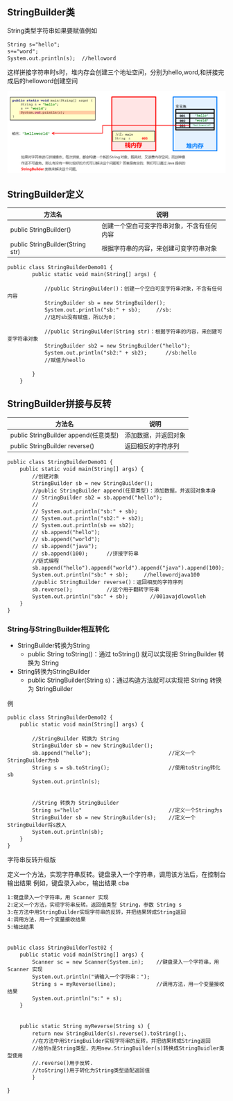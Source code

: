 ##  StringBuilder类


String类型字符串如果要赋值例如

    String s="hello";
    s+="word";
    System.out.println(s);  //helloword

这样拼接字符串时s时，堆内存会创建三个地址空间，分别为hello,word,和拼接完成后的helloword创建空间

![](image/StringBuilder.png)


## StringBuilder定义

|方法名|说明|
|--|--|
|public StringBuilder()|创建一个空白可变字符串对象，不含有任何内容|
|public StringBuilder(String str)|根据字符串的内容，来创建可变字符串对象|


    public class StringBuilderDemo01 {
            public static void main(String[] args) {
        
                //public StringBuilder()：创建一个空白可变字符串对象，不含有任何内容
                StringBuilder sb = new StringBuilder();
                System.out.println("sb:" + sb);     //sb:
                //这时sb没有赋值，所以为0；

                //public StringBuilder(String str)：根据字符串的内容，来创建可变字符串对象
                StringBuilder sb2 = new StringBuilder("hello");
                System.out.println("sb2:" + sb2);      //sb:hello
                //赋值为heollo

            }
        }


## StringBuilder拼接与反转

|方法名|说明|
|--|--|
|public StringBuilder append(任意类型)|添加数据，并返回对象|
|public StringBuilder reverse()|返回相反的字符序列|


    public class StringBuilderDemo01 {
        public static void main(String[] args) {
            //创建对象
            StringBuilder sb = new StringBuilder();
            //public StringBuilder append(任意类型)：添加数据，并返回对象本身
            // StringBuilder sb2 = sb.append("hello");
            //
            // System.out.println("sb:" + sb);
            // System.out.println("sb2:" + sb2);
            // System.out.println(sb == sb2);
            // sb.append("hello");
            // sb.append("world");
            // sb.append("java");
            // sb.append(100);      //拼接字符串
            //链式编程
            sb.append("hello").append("world").append("java").append(100);
            System.out.println("sb:" + sb);     //hellowordjava100
            //public StringBuilder reverse()：返回相反的字符序列
            sb.reverse();           //这个用于翻转字符串
            System.out.println("sb:" + sb);       //001avajdlowolleh
        }
    }


### String与StringBuilder相互转化

* StringBuilder转换为String
  * public String toString()：通过 toString() 就可以实现把 StringBuilder 转换为 String
* String转换为StringBuilder
    * public StringBuilder(String s)：通过构造方法就可以实现把 String 转换为 StringBuilder

例

    public class StringBuilderDemo02 {
        public static void main(String[] args) {

            //StringBuilder 转换为 String
            StringBuilder sb = new StringBuilder();
            sb.append("hello");                         //定义一个StringBuilder为sb
            String s = sb.toString();                   //使用toString转化sb
            System.out.println(s);  


            //String 转换为 StringBuilder
            String s="hello"                            //定义一个String为s
            StringBuilder sb = new StringBuilder(s);    //定义一个StringBuilder将s放入
            System.out.println(sb);
        }
    }


字符串反转升级版


定义一个方法，实现字符串反转。键盘录入一个字符串，调用该方法后，在控制台输出结果
例如，键盘录入abc，输出结果 cba


    1:键盘录入一个字符串，用 Scanner 实现
    2:定义一个方法，实现字符串反转。返回值类型 String，参数 String s
    3:在方法中用StringBuilder实现字符串的反转，并把结果转成String返回
    4:调用方法，用一个变量接收结果
    5:输出结果


    public class StringBuilderTest02 {
        public static void main(String[] args) {
            Scanner sc = new Scanner(System.in);    //键盘录入一个字符串，用 Scanner 实现
            System.out.println("请输入一个字符串：");
            String s = myReverse(line);             //调用方法，用一个变量接收结果
            System.out.println("s:" + s);
        }


        public static String myReverse(String s) {
            return new StringBuilder(s).reverse().toString();、
            //在方法中用StringBuilder实现字符串的反转，并把结果转成String返回
            //给的s是String类型，先用new.StringBuilder(s)转换成StringBuidler类型使用
            //.reverse()用于反转.
            //toString()用于转化为String类型适配返回值
            }
}